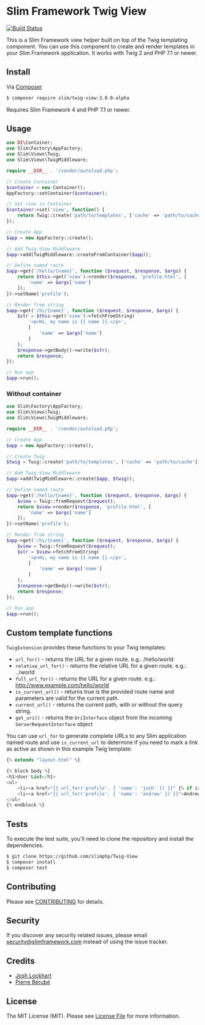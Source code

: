 # Slim Framework Twig View

[![Build Status](https://travis-ci.org/slimphp/Twig-View.svg?branch=master)](https://travis-ci.org/slimphp/Twig-View)

This is a Slim Framework view helper built on top of the Twig templating component. You can use this component to create and render templates in your Slim Framework application. It works with Twig 2 and PHP 7.1 or newer.

## Install

Via [Composer](https://getcomposer.org/)

```bash
$ composer require slim/twig-view:3.0.0-alpha
```

Requires Slim Framework 4 and PHP 7.1 or newer.

## Usage

```php
use DI\Container;
use Slim\Factory\AppFactory;
use Slim\Views\Twig;
use Slim\Views\TwigMiddleware;

require __DIR__ . '/vendor/autoload.php';

// Create Container
$container = new Container();
AppFactory::setContainer($container);

// Set view in Container
$container->set('view', function() {
    return Twig::create('path/to/templates', ['cache' => 'path/to/cache']);
});

// Create App
$app = new AppFactory::create();

// Add Twig-View Middleware
$app->add(TwigMiddleware::createFromContainer($app));

// Define named route
$app->get('/hello/{name}', function ($request, $response, $args) {
    return $this->get('view')->render($response, 'profile.html', [
        'name' => $args['name']
    ]);
})->setName('profile');

// Render from string
$app->get('/hi/{name}', function ($request, $response, $args) {
    $str = $this->get('view')->fetchFromString(
        '<p>Hi, my name is {{ name }}.</p>',
        [
            'name' => $args['name']
        ]
    );
    $response->getBody()->write($str);
    return $response;
});

// Run app
$app->run();
```

### Without container

```php
use Slim\Factory\AppFactory;
use Slim\Views\Twig;
use Slim\Views\TwigMiddleware;

require __DIR__ . '/vendor/autoload.php';

// Create App
$app = new AppFactory::create();

// Create Twig
$twig = Twig::create('path/to/templates', ['cache' => 'path/to/cache']);

// Add Twig-View Middleware
$app->add(TwigMiddleware::create($app, $twig));

// Define named route
$app->get('/hello/{name}', function ($request, $response, $args) {
    $view = Twig::fromRequest($request);
    return $view->render($response, 'profile.html', [
        'name' => $args['name']
    ]);
})->setName('profile');

// Render from string
$app->get('/hi/{name}', function ($request, $response, $args) {
    $view = Twig::fromRequest($request);
    $str = $view->fetchFromString(
        '<p>Hi, my name is {{ name }}.</p>',
        [
            'name' => $args['name']
        ]
    );
    $response->getBody()->write($str);
    return $response;
});

// Run app
$app->run();
```

## Custom template functions

`TwigExtension` provides these functions to your Twig templates:

* `url_for()` - returns the URL for a given route. e.g.: /hello/world
* `relative_url_for()` - returns the relative URL for a given route. e.g.: ../world
* `full_url_for()` - returns the URL for a given route. e.g.: http://www.example.com/hello/world
* `is_current_url()` - returns true is the provided route name and parameters are valid for the current path.
* `current_url()` - returns the current path, with or without the query string.
* `get_uri()` - returns the `UriInterface` object from the incoming `ServerRequestInterface` object

You can use `url_for` to generate complete URLs to any Slim application named route and use `is_current_url` to determine if you need to mark a link as active as shown in this example Twig template:

```php
{% extends "layout.html" %}

{% block body %}
<h1>User List</h1>
<ul>
    <li><a href="{{ url_for('profile', { 'name': 'josh' }) }}" {% if is_current_url('profile', { 'name': 'josh' }) %}class="active"{% endif %}>Josh</a></li>
    <li><a href="{{ url_for('profile', { 'name': 'andrew' }) }}">Andrew</a></li>
</ul>
{% endblock %}
```

## Tests

To execute the test suite, you'll need to clone the repository and install the dependencies.

```bash
$ git clone https://github.com/slimphp/Twig-View
$ composer install
$ composer test
```

## Contributing

Please see [CONTRIBUTING](CONTRIBUTING.md) for details.

## Security

If you discover any security related issues, please email security@slimframework.com instead of using the issue tracker.

## Credits

- [Josh Lockhart](https://github.com/codeguy)
- [Pierre Bérubé](https://github.com/l0gicgate)

## License

The MIT License (MIT). Please see [License File](LICENSE.md) for more information.
